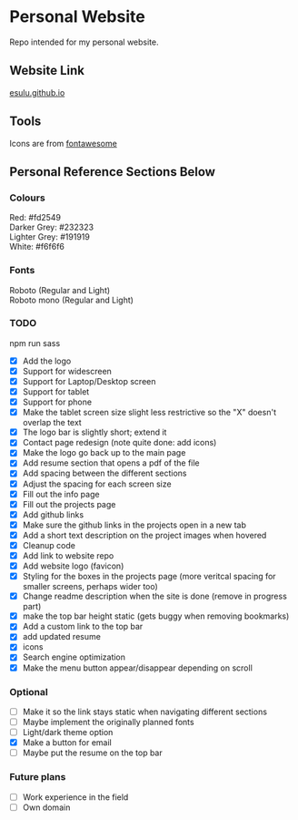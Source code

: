 # Personal Website
Repo intended for my personal website.

## Website Link
[esulu.github.io](https://esulu.github.io)

## Tools
Icons are from [fontawesome](https://fontawesome.com)

## Personal Reference Sections Below

### Colours
Red: #fd2549  
Darker Grey: #232323  
Lighter Grey: #191919  
White: #f6f6f6  

### Fonts
Roboto (Regular and Light)  
Roboto mono (Regular and Light)  

### TODO
npm run sass  
- [x] Add the logo  
- [x] Support for widescreen  
- [x] Support for Laptop/Desktop screen  
- [x] Support for tablet  
- [x] Support for phone 
- [x] Make the tablet screen size slight less restrictive so the "X" doesn't overlap the text  
- [x] The logo bar is slightly short; extend it    
- [x] Contact page redesign (note quite done: add icons)  
- [x] Make the logo go back up to the main page  
- [x] Add resume section that opens a pdf of the file  
- [x] Add spacing between the different sections  
- [x] Adjust the spacing for each screen size  
- [x] Fill out the info page    
- [x] Fill out the projects page
- [x] Add github links    
- [x] Make sure the github links in the projects open in a new tab  
- [x] Add a short text description on the project images when hovered     
- [x] Cleanup code   
- [x] Add link to website repo  
- [x] Add website logo (favicon)  
- [x] Styling for the boxes in the projects page (more veritcal spacing for smaller screens, perhaps wider too)  
- [x] Change readme description when the site is done (remove in progress part)  
- [x] make the top bar height static (gets buggy when removing bookmarks)  
- [x] Add a custom link to the top bar  
- [x] add updated resume  
- [x] icons  
- [x] Search engine optimization  
- [x] Make the menu button appear/disappear depending on scroll  

### Optional
- [ ] Make it so the link stays static when navigating different sections  
- [ ] Maybe implement the originally planned fonts 
- [ ] Light/dark theme option  
- [x] Make a button for email 
- [ ] Maybe put the resume on the top bar

### Future plans
- [ ] Work experience in the field  
- [ ] Own domain  
